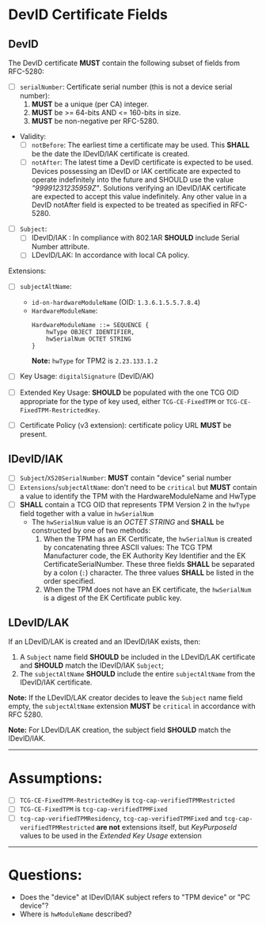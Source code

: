# DevID Certificate Fields
## DevID
The DevID certificate **MUST** contain the following subset of fields from RFC-5280:
- [ ] `serialNumber`: Certificate serial number (this is not a device serial number):
  1. **MUST** be a unique (per CA) integer.
  2. **MUST** be >= 64-bits AND <= 160-bits in
  size.
  1. **MUST** be non-negative per RFC-5280.
- Validity:
  - [ ] `notBefore`: The earliest time a certificate may be used. This **SHALL** be the date the IDevID/IAK certificate is created.
  - [ ] `notAfter`: The latest time a DevID certificate is expected to be used. Devices possessing an IDevID or IAK certificate are expected to operate indefinitely into the future and SHOULD use the value *"99991231235959Z"*. Solutions verifying an IDevID/IAK certificate are expected to accept this value indefinitely. Any other value in a DevID notAfter field is expected to be treated as specified in RFC-5280.
- [ ] `Subject`:
  - [ ] IDevID/IAK : In compliance with 802.1AR **SHOULD** include Serial Number attribute.
  - [ ] LDevID/LAK: In accordance with local CA policy.

Extensions:
- [ ] `subjectAltName`:
  - `id-on-hardwareModuleName` (OID: `1.3.6.1.5.5.7.8.4`)
  - `HardwareModuleName`:
    ```
    HardwareModuleName ::= SEQUENCE {
        hwType OBJECT IDENTIFIER,
        hwSerialNum OCTET STRING
    }
    ```
    **Note:** `hwType` for TPM2 is `2.23.133.1.2`
- [ ] Key Usage: `digitalSignature` (DevID/AK)
- [ ] Extended Key Usage: **SHOULD** be populated with the one TCG OID appropriate for the type of key used, either `TCG-CE-FixedTPM` or `TCG-CE-FixedTPM-RestrictedKey`.

- [ ] Certificate Policy (v3 extension): certificate policy URL **MUST** be present.


## IDevID/IAK
- [ ] `Subject`/`X520SerialNumber`: **MUST** contain "device" serial number
- [ ] `Extensions`/`subjectAltName`: don't need to be `critical` but **MUST** contain a value to identify the TPM with the
HardwareModuleName and HwType
- [ ] **SHALL** contain a TCG OID that represents TPM Version 2 in the `hwType` field together with a value in `hwSerialNum`
    - The `hwSerialNum` value is an *OCTET STRING* and **SHALL** be constructed by one of two methods:
      1. When the TPM has an EK Certificate, the `hwSerialNum` is created by concatenating three ASCII values: The TCG TPM Manufacturer code, the EK Authority Key Identifier and the EK CertificateSerialNumber. These three fields **SHALL** be separated by a colon (`:`) character. The three values **SHALL** be listed in the order specified.
      2. When the TPM does not have an EK certificate, the `hwSerialNum` is a digest of the EK Certificate public key.






## LDevID/LAK
If an LDevID/LAK is created and an IDevID/IAK exists, then:
1. A `Subject` name field **SHOULD** be included in the LDevID/LAK certificate and **SHOULD** match the IDevID/IAK `Subject`;
2. The `subjectAltName` **SHOULD** include the entire `subjectAltName` from the IDevID/IAK certificate.

**Note:** If the LDevID/LAK creator decides to leave the `Subject` name field empty, the `subjectAltName` extension **MUST** be `critical` in accordance with RFC 5280.

**Note:** For LDevID/LAK creation, the subject field **SHOULD** match the IDevID/IAK.



---
# Assumptions:
- [ ] `TCG-CE-FixedTPM-RestrictedKey` is `tcg-cap-verifiedTPMRestricted`
- [ ] `TCG-CE-FixedTPM` is `tcg-cap-verifiedTPMFixed`
- [ ] `tcg-cap-verifiedTPMResidency`, `tcg-cap-verifiedTPMFixed` and `tcg-cap-verifiedTPMRestricted` **are not** extensions itself, but *KeyPurposeId* values to be used in the *Extended Key Usage* extension

---
# Questions:
- Does the "device" at IDevID/IAK subject refers to "TPM device" or "PC device"?
- Where is `hwModuleName` described?
